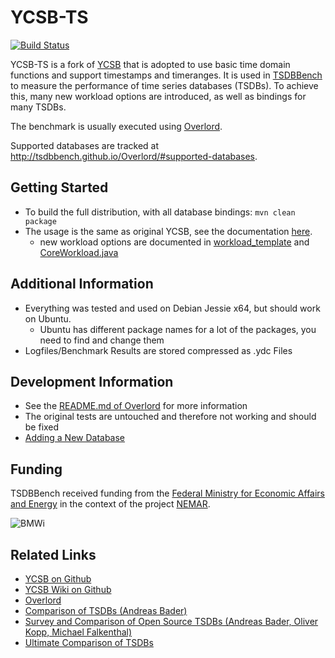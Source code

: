 # YCSB-TS
[![Build Status](https://travis-ci.org/TSDBBench/YCSB-TS.svg?branch=master)](https://travis-ci.org/TSDBBench/YCSB-TS)

YCSB-TS is a fork of [YCSB](http://github.com/brianfrankcooper/YCSB) that is adopted to use basic time domain functions and support timestamps and timeranges.
It is used in [TSDBBench](https://tsdbbench.github.io/) to measure the performance of time series databases (TSDBs).
To achieve this, many new workload options are introduced, as well as bindings for many TSDBs.

The benchmark is usually executed using [Overlord](https://github.com/TSDBBench/Overlord).

Supported databases are tracked at <http://tsdbbench.github.io/Overlord/#supported-databases>.

## Getting Started

* To build the full distribution, with all database bindings:
    `mvn clean package`
* The usage is the same as original YCSB, see the documentation [here](http://github.com/brianfrankcooper/YCSB).
    * new workload options are documented in [workload_template](workloads/workload_template) and [CoreWorkload.java](core/src/main/java/com/yahoo/ycsb/workloads/CoreWorkload.java)

## Additional Information

* Everything was tested and used on Debian Jessie x64, but should work on Ubuntu.
    * Ubuntu has different package names for a lot of the packages, you need to find and change them
* Logfiles/Benchmark Results are stored compressed as .ydc Files 
    
## Development Information

* See the [README.md of Overlord](https://github.com/TSDBBench/Overlord) for more information
* The original tests are untouched and therefore not working and should be fixed
* [Adding a New Database](adding_a_database)

## Funding

TSDBBench received funding from the
[Federal Ministry for Economic Affairs and Energy](http://www.bmwi.de/Navigation/EN/Home/home.html)
in the context of the project [NEMAR](https://www.nemar.de/).

![BMWi](https://tsdbbench.github.io/BMWi.jpg)

## Related Links

* [YCSB on Github](http://github.com/brianfrankcooper/YCSB)
* [YCSB Wiki on Github](http://wiki.github.com/brianfrankcooper/YCSB)
* [Overlord](https://github.com/TSDBBench/Overlord)
* [Comparison of TSDBs (Andreas Bader)](http://www2.informatik.uni-stuttgart.de/cgi-bin/NCSTRL/NCSTRL_view.pl?id=DIP-3729&mod=0&engl=0&inst=FAK)
* [Survey and Comparison of Open Source TSDBs (Andreas Bader, Oliver Kopp, Michael Falkenthal)](http://www2.informatik.uni-stuttgart.de/cgi-bin/NCSTRL/NCSTRL_view.pl?id=INPROC-2017-06&mod=0&engl=0&inst=IPVS)
* [Ultimate Comparison of TSDBs](https://tsdbbench.github.io/Ultimate-TSDB-Comparison/)
